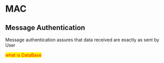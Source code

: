 # MAC

## Message Authentication

Message authentication assures that data received are exactly as sent by User

<style>
    mark{
        color:red;
    }
</style>

<mark>what is DataBase</mark>
